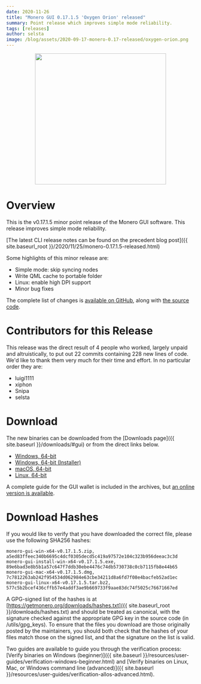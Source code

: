 ```yaml
---
date: 2020-11-26
title: "Monero GUI 0.17.1.5 'Oxygen Orion' released"
summary: Point release which improves simple mode reliability.
tags: [releases]
author: selsta
image: /blog/assets/2020-09-17-monero-0.17-released/oxygen-orion.png
---
```


<div align="center">
    <img src="{{ page.image }}" width="350px">
</div>

# Overview

This is the v0.17.1.5 minor point release of the Monero GUI software. This release improves simple mode reliability.

[The latest CLI release notes can be found on the precedent blog post]({{ site.baseurl_root }}/2020/11/25/monero-0.17.1.5-released.html)

Some highlights of this minor release are:

- Simple mode: skip syncing nodes
- Write QML cache to portable folder
- Linux: enable high DPI support
- Minor bug fixes

The complete list of changes is [available on GitHub](https://github.com/monero-project/monero-gui/compare/v0.17.1.4...v0.17.1.5), along with [the source code](https://github.com/monero-project/monero-gui/tree/v0.17.1.5).

# Contributors for this Release

This release was the direct result of 4 people who worked, largely unpaid and altruistically, to put out 22 commits containing 228 new lines of code. We'd like to thank them very much for their time and effort. In no particular order they are:

- luigi1111
- xiphon
- Snipa
- selsta

# Download

The new binaries can be downloaded from the [Downloads page]({{ site.baseurl }}/downloads/#gui) or from the direct links below.

- [Windows, 64-bit](https://downloads.getmonero.org/gui/monero-gui-win-x64-v0.17.1.5.zip)
- [Windows, 64-bit (Installer)](https://downloads.getmonero.org/gui/monero-gui-install-win-x64-v0.17.1.5.exe)
- [macOS, 64-bit](https://downloads.getmonero.org/gui/monero-gui-mac-x64-v0.17.1.5.dmg)
- [Linux, 64-bit](https://downloads.getmonero.org/gui/monero-gui-linux-x64-v0.17.1.5.tar.bz2)

A complete guide for the GUI wallet is included in the archives, but [an online version is available](https://github.com/monero-ecosystem/monero-GUI-guide/blob/master/monero-GUI-guide.md).

# Download Hashes

If you would like to verify that you have downloaded the correct file, please use the following SHA256 hashes:

```
monero-gui-win-x64-v0.17.1.5.zip, a5ed83ffeec340b6695c4dcf0305decd5c419a97572e104c323b956deeac3c3d
monero-gui-install-win-x64-v0.17.1.5.exe, 89e6bad3e8b5b1a57c647f7ddb30ebe4476c74db5730738c0cb7115fb8e44b65
monero-gui-mac-x64-v0.17.1.5.dmg, 7c7812263ab242f954534d062984e63cbe34211d8a6fd7f08e4bacfeb52ad1ec
monero-gui-linux-x64-v0.17.1.5.tar.bz2, 577c5b2bcef436cffb57e4addf3ae9b669733f9aae83dc74f5025c76671667ed
```

A GPG-signed list of the hashes is at [https://getmonero.org/downloads/hashes.txt]({{ site.baseurl_root }}/downloads/hashes.txt) and should be treated as canonical, with the signature checked against the appropriate GPG key in the source code (in /utils/gpg_keys). To ensure that the files you download are those originally posted by the maintainers, you should both check that the hashes of your files match those on the signed list, and that the signature on the list is valid.

Two guides are available to guide you through the verification process: [Verify binaries on Windows (beginner)]({{ site.baseurl }}/resources/user-guides/verification-windows-beginner.html) and [Verify binaries on Linux, Mac, or Windows command line (advanced)]({{ site.baseurl }}/resources/user-guides/verification-allos-advanced.html).
